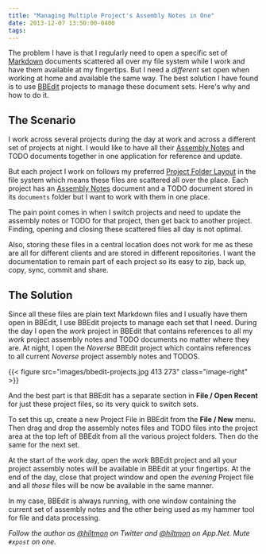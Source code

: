```yaml
---
title: "Managing Multiple Project's Assembly Notes in One"
date: 2013-12-07 13:50:00-0400
tags: 
---
```


The problem I have is that I regularly need to open a specific set of [Markdown](https://hiltmon.com/blog/2012/02/20/the-markdown-mindset/) documents scattered all over my file system while I work and have them available at my fingertips. But I need  a *different* set open when working at home and available the same way. The best solution I have found is to use [BBEdit](https://itunes.apple.com/us/app/bbedit/id404009241?mt=12&uo=4&at=10l894) projects to manage these document sets. Here's why and how to do it.

## The Scenario

I work across several projects during the day at work and across a different set of projects at night. I would like to have all their [Assembly Notes](https://hiltmon.com/blog/2013/01/03/assembly-notes/) and TODO documents together in one application for reference and update.

But each project I work on follows my preferred [Project Folder Layout](https://hiltmon.com/blog/2012/06/30/project-folder-layout/) in the file system which means these files are scattered all over the place.  Each project has an [Assembly Notes](https://hiltmon.com/blog/2013/01/03/assembly-notes/) document and a TODO document stored in its `documents` folder but I want to work with them in one place.

The pain point comes in when I switch projects and need to update the assembly notes or TODO for that project, then get back to another project. Finding, opening and closing these scattered files all day is not optimal.

Also, storing these files in a central location does not work for me as these are all for different clients and are stored in different repositories. I want the documentation to remain part of each project so its easy to zip, back up, copy, sync, commit and share.

## The Solution

Since all these files are plain text Markdown files and I usually have them open in BBEdit, I use BBEdit projects to manage each set that I need.  During the day I open the *work* project in BBEdit that contains references to all my *work* project assembly notes and TODO documents no matter where they are. At night, I open the *Noverse* BBEdit project which contains references to all current *Noverse* project assembly notes and TODOS.

{{< figure src="images/bbedit-projects.jpg 413 273" class="image-right" >}}

And the best part is that BBEdit has a separate section in **File / Open Recent** for just these project files, so its very quick to switch sets.

To set this up, create a new Project File in BBEdit from the **File / New** menu. Then drag and drop the assembly notes files and TODO files into the project area at the top left of BBEdit from all the various project folders. Then do the same for the next set.

At the start of the work day, open the *work* BBEdit project and all your project assembly notes will be available in BBEdit at your fingertips. At the end of the day, close that project window and open the *evening* Project file and all *those* files will be now be available in the same manner.

In my case, BBEdit is always running, with one window containing the current set of assembly notes and the other being used as my hammer tool for file and data processing.

*Follow the author as [@hiltmon](https://twitter.com/hiltmon) on Twitter and [@hiltmon](http://alpha.app.net/hiltmon) on App.Net. Mute `#xpost` on one.*

